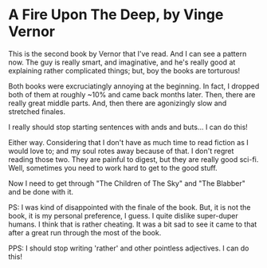 # A Fire Upon The Deep, by Vinge Vernor

This is the second book by Vernor that I've read. And I can see a pattern now.
The guy is really smart, and imaginative, and he's really good at explaining
rather complicated things; but, boy the books are torturous!

Both books were excruciatingly annoying at the beginning. In fact, I dropped both
of them at roughly ~10% and came back months later. Then, there are really great
middle parts. And, then there are agonizingly slow and stretched finales.

I really should stop starting sentences with ands and buts... I can do this!

Either way. Considering that I don't have as much time to read fiction as I
would love to; and my soul rotes away because of that. I don't regret reading
those two. They are painful to digest, but they are really good sci-fi. Well,
sometimes you need to work hard to get to the good stuff.

Now I need to get through "The Children of The Sky" and "The Blabber" and be done
with it.

PS: I was kind of disappointed with the finale of the book. But, it is not the
book, it is my personal preference, I guess. I quite dislike super-duper humans.
I think that is rather cheating. It was a bit sad to see it came to that after
a great run through the most of the book.

PPS: I should stop writing 'rather' and other pointless adjectives. I can do this!
